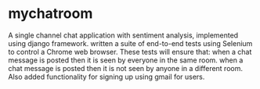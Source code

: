 # mychatroom
A single channel chat application with sentiment analysis, implemented using django framework.
written a suite of end-to-end tests using Selenium to control a Chrome web browser. These tests will ensure that:
    when a chat message is posted then it is seen by everyone in the same room.
    when a chat message is posted then it is not seen by anyone in a different room.
Also added functionality for signing up using gmail for users.
